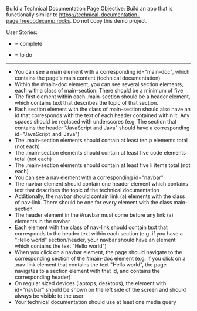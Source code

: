 Build a Technical Documentation Page
Objective: Build an app that is functionally similar to https://technical-documentation-page.freecodecamp.rocks. Do not copy this demo project.

User Stories:
+ = complete
- = to do
---
+ You can see a main element with a corresponding id="main-doc", which contains the page's main content (technical documentation)
+ Within the #main-doc element, you can see several section elements, each with a class of main-section. There should be a minimum of five
+ The first element within each .main-section should be a header element, which contains text that describes the topic of that section.
+ Each section element with the class of main-section should also have an id that corresponds with the text of each header contained within it. Any spaces should be replaced with underscores (e.g. The section that contains the header "JavaScript and Java" should have a corresponding id="JavaScript_and_Java")
+ The .main-section elements should contain at least ten p elements total (not each)
+ The .main-section elements should contain at least five code elements total (not each)
+ The .main-section elements should contain at least five li items total (not each)
+ You can see a nav element with a corresponding id="navbar"
+ The navbar element should contain one header element which contains text that describes the topic of the technical documentation
+ Additionally, the navbar should contain link (a) elements with the class of nav-link. There should be one for every element with the class main-section
+ The header element in the #navbar must come before any link (a) elements in the navbar
+ Each element with the class of nav-link should contain text that corresponds to the header text within each section (e.g. if you have a "Hello world" section/header, your navbar should have an element which contains the text "Hello world")
+ When you click on a navbar element, the page should navigate to the corresponding section of the #main-doc element (e.g. If you click on a .nav-link element that contains the text "Hello world", the page navigates to a section element with that id, and contains the corresponding header)
+ On regular sized devices (laptops, desktops), the element with id="navbar" should be shown on the left side of the screen and should always be visible to the user
+ Your technical documentation should use at least one media query